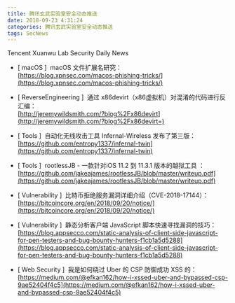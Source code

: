 ```yaml
---
title: 腾讯玄武实验室安全动态推送
date: 2018-09-23 4:31:24
categories: 腾讯玄武实验室安全动态推送
tags: SecNews
---
```


Tencent Xuanwu Lab Security Daily News  
* [ macOS ]  macOS 文件扩展名研究：   
[https://blog.xpnsec.com/macos-phishing-tricks/](https://blog.xpnsec.com/macos-phishing-tricks/)  

* [ ReverseEngineering ]  通过 x86devirt（x86虚拟机）对混淆的代码进行反汇编：   
[http://jeremywildsmith.com/?blog%2Fx86devirt](http://jeremywildsmith.com/?blog%2Fx86devirt=)  

* [ Tools ]  自动化无线攻击工具 Infernal-Wireless 发布了第三版：   
[https://github.com/entropy1337/infernal-twin](https://github.com/entropy1337/infernal-twin)  

* [ Tools ]  rootlessJB - 一款针对iOS 11.2 到 11.3.1 版本的越狱工具 ：   
[https://github.com/jakeajames/rootlessJB/blob/master/writeup.pdf](https://github.com/jakeajames/rootlessJB/blob/master/writeup.pdf)  

* [ Vulnerability ]  比特币拒绝服务漏洞详细介绍（CVE-2018-17144）：   
[https://bitcoincore.org/en/2018/09/20/notice/](https://bitcoincore.org/en/2018/09/20/notice/)  

* [ Vulnerability ]  静态分析客户端 JavaScript 脚本快速寻找漏洞的技巧：   
[https://blog.appsecco.com/static-analysis-of-client-side-javascript-for-pen-testers-and-bug-bounty-hunters-f1cb1a5d5288](https://blog.appsecco.com/static-analysis-of-client-side-javascript-for-pen-testers-and-bug-bounty-hunters-f1cb1a5d5288)  

* [ Web Security ]  我是如何绕过 Uber 的 CSP 防御成功 XSS 的：   
[https://medium.com/@efkan162/how-i-xssed-uber-and-bypassed-csp-9ae52404f4c5](https://medium.com/@efkan162/how-i-xssed-uber-and-bypassed-csp-9ae52404f4c5)  

